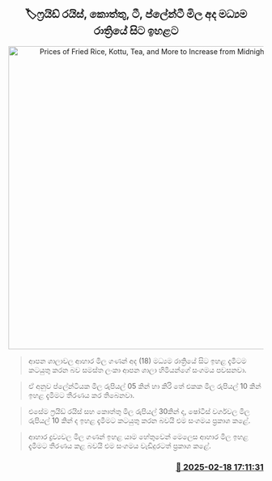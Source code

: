 <p align='center'><b><h2 align='center' title='Prices of Fried Rice, Kottu, Tea, and More to Increase from Midnight Today'>🏷ෆ්‍රයිඩ් රයිස්, කොත්තු, ටී, ප්ලේන්ටී මිල අද මධ්‍යම රාත්‍රියේ සිට ඉහළට </h2></b></p>
<p align='center'><img src='https://helakuru.sgp1.cdn.digitaloceanspaces.com/esana/images/lib/fried-rice.jpg' width='600' alt='Prices of Fried Rice, Kottu, Tea, and More to Increase from Midnight Today'></p>

> ආපන ශාලාවල ආහාර මිල ගණන් අද (18) මධ්‍යම රාත්‍රියේ සිට ඉහළ දැමීටම කටයුතු කරන බව සමස්ත ලංකා ආපන ශාලා හිමියන්ගේ සංගමය පවසනවා.

> ඒ අනුව ප්ලේන්ටියක මිල රුපියල් 05 කින් හා කිරි තේ එකක මිල රුපියල් 10 කින් ඉහළ දැමීමට තීරණය කර තිබෙනවා.

> එසේම ෆ්‍රයිඩ් රයිස් සහ කොත්තු මිල රුපියල් 30කින් ද, ෂෝටීස් වර්ගවල මිල රුපියල් 10 කින් ද ඉහළ දැමීමට කටයුතු කරන බවයි එම සංගමය ප්‍රකාශ කළේ.

> ආහාර ද්‍රව්‍යවල මිල ගණන් ඉහළ යාම හේතුවෙන් මෙලෙස ආහාර මිල ඉහළ දැමීමට තීරණය කළ බවයි එම සංගමය වැඩිදුරටත් ප්‍රකාශ කළේ. 



<h3 align='right'><a href='https://www.helakuru.lk/esana/p/107603/'>📅 2025-02-18 17:11:31</a></h3>
